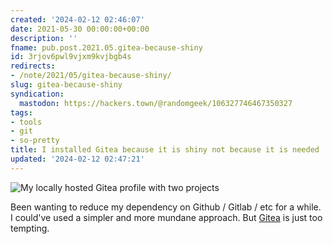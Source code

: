 ```yaml
---
created: '2024-02-12 02:46:07'
date: 2021-05-30 00:00:00+00:00
description: ''
fname: pub.post.2021.05.gitea-because-shiny
id: 3rjov6pwl9vjxm9kvjbgb4s
redirects:
- /note/2021/05/gitea-because-shiny/
slug: gitea-because-shiny
syndication:
  mastodon: https://hackers.town/@randomgeek/106327746467350327
tags:
- tools
- git
- so-pretty
title: I installed Gitea because it is shiny not because it is needed
updated: '2024-02-12 02:47:21'
---
```


![My locally hosted Gitea profile with two projects](assets/img/2021/cover-2021-05-30.png)

Been wanting to reduce my dependency on Github / Gitlab / etc for a while. I could've used a simpler and more mundane approach. But [Gitea](https://gitea.io/) is just too tempting.
